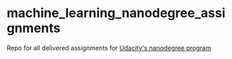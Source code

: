 # machine_learning_nanodegree_assignments
Repo for all delivered assignments for [Udacity's nanodegree program](https://classroom.udacity.com/nanodegrees/nd009)
